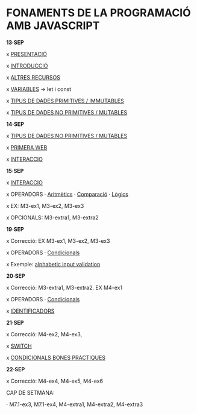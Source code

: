 # FONAMENTS DE LA PROGRAMACIÓ AMB JAVASCRIPT

**13·SEP**

x [PRESENTACIÓ](./presentacio/presentacio.md)

x [INTRODUCCIÓ](./introduccio/introduccio.md)

x [ALTRES RECURSOS](./altres-recursos/altres-recursos.md)

x [VARIABLES](./variables/variables.md) -> let i const

x [TIPUS DE DADES PRIMITIVES / IMMUTABLES](./tipus-de-dades/primitives.md)

x [TIPUS DE DADES NO PRIMITIVES / MUTABLES](./tipus-de-dades/no-primitives.md) 

**14·SEP**

x [TIPUS DE DADES NO PRIMITIVES / MUTABLES](./tipus-de-dades/no-primitives.md)

x [PRIMERA WEB](./primera-web/primera-web.md)

x [INTERACCIO](./interaccio/interaccio.md)

**15·SEP**

x [INTERACCIO](./interaccio/interaccio.md)

x OPERADORS
    · [Aritmètics](./operadors/aritmetics.md)
    · [Comparació](./operadors/comparacio.md)
    · [Lògics](./operadors/logics.md)

x EX: M3-ex1, M3-ex2, M3-ex3

x OPCIONALS: M3-extra1, M3-extra2

**19·SEP**

x Correcció: EX M3-ex1, M3-ex2, M3-ex3

x OPERADORS
    · [Condicionals](./operadors/condicionals.md)

x Exemple: [alphabetic input validation](./operadors/aphabetic-input/)

**20·SEP**

x Correcció: M3-extra1, M3-extra2. EX M4-ex1

x OPERADORS
    · [Condicionals](./operadors/condicionals.md)

x [IDENTIFICADORS](./identificadors/identificadors.md)

**21·SEP**

x Correcció: M4-ex2, M4-ex3,

x [SWITCH](./switch/switch.md)

x [CONDICIONALS BONES PRACTIQUES](./condicionals-bones-practiques/condicionals-bones-practiques.md)

**22·SEP**

x Correcció: M4-ex4, M4-ex5, M4-ex6


CAP DE SETMANA: 

· M7.1-ex3, M7.1-ex4, M4-extra1, M4-extra2, M4-extra3


